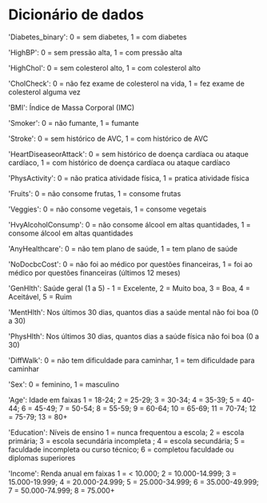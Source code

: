 # Dicionário de dados

'Diabetes_binary': 0 = sem diabetes, 1 = com diabetes

'HighBP': 0 = sem pressão alta, 1 = com pressão alta

'HighChol': 0 = sem colesterol alto, 1 = com colesterol alto

'CholCheck': 0 = não fez exame de colesterol na vida, 1 = fez exame de colesterol alguma vez

'BMI': Índice de Massa Corporal (IMC)

'Smoker': 0 = não fumante, 1 = fumante

'Stroke': 0 = sem histórico de AVC, 1 = com histórico de AVC

'HeartDiseaseorAttack': 0 = sem histórico de doença cardíaca ou ataque cardíaco, 1 = com histórico de 
doença cardíaca ou ataque cardíaco

'PhysActivity': 0 = não pratica atividade física, 1 = pratica atividade física

'Fruits': 0 = não consome frutas, 1 = consome frutas

'Veggies': 0 = não consome vegetais, 1 = consome vegetais

'HvyAlcoholConsump': 0 = não consome álcool em altas quantidades, 1 = consome álcool em altas quantidades

'AnyHealthcare': 0 = não tem plano de saúde, 1 = tem plano de saúde

'NoDocbcCost': 0 = não foi ao médico por questões financeiras, 1 = foi ao médico por questões financeiras (últimos 12 meses)

'GenHlth': Saúde geral (1 a 5) - 1 = Excelente, 2 = Muito boa, 3 = Boa, 4 = Aceitável, 5 = Ruim

'MentHlth': Nos últimos 30 dias, quantos dias a saúde mental não foi boa (0 a 30)

'PhysHlth': Nos últimos 30 dias, quantos dias a saúde física não foi boa (0 a 30)

'DiffWalk': 0 = não tem dificuldade para caminhar, 1 = tem dificuldade para caminhar

'Sex': 0 = feminino, 1 = masculino

'Age': Idade em faixas 1 = 18-24; 2 = 25-29; 3 = 30-34; 4 = 35-39; 5 = 40-44; 6 = 45-49; 7 = 50-54; 8 = 55-59; 9 = 60-64; 10 = 65-69; 11 = 70-74; 12 = 75-79; 13 = 80+

'Education': Níveis de ensino 1 = nunca frequentou a escola; 2 = escola primária; 3 = escola secundária incompleta ; 4 = escola secundária; 5 = faculdade incompleta ou curso técnico; 6 = completou faculdade ou diplomas superiores

'Income': Renda anual em faixas 1 = < 10.000; 2 = 10.000-14.999; 3 = 15.000-19.999; 4 = 20.000-24.999; 5 = 25.000-34.999; 6 = 35.000-49.999; 7 = 50.000-74.999; 8 = 75.000+